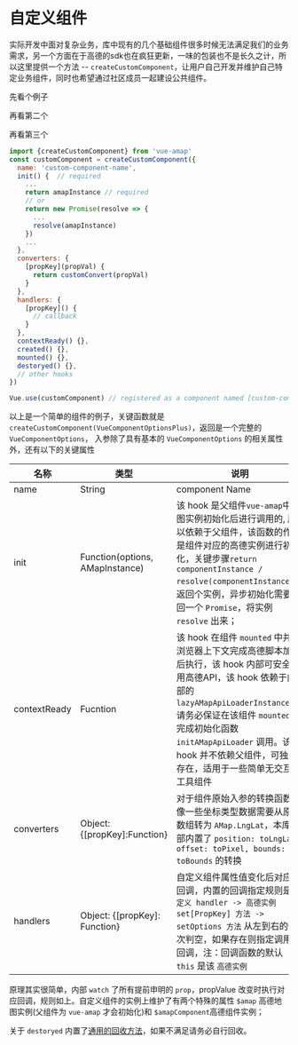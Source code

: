 # 自定义组件

实际开发中面对复杂业务，库中现有的几个基础组件很多时候无法满足我们的业务需求，另一个方面在于高德的sdk也在疯狂更新，一味的包装也不是长久之计，所以这里提供一个方法 -- `createCustomComponent`，让用户自己开发并维护自己特定业务组件，同时也希望通过社区成员一起建设公共组件。

先看个例子
<vuep template="#example"></vuep>

<script v-pre type="text/x-template" id="example">
  <template>
    <div class="amap-page-container">
      <el-amap  :zoom="zoom" :center="center" class="amap-demo">
        <amap-canvas-markers
          :data="markerData"
          :get-position="markerOptions.getPosition"
          :get-hover-title="markerOptions.getHoverTitle"
          :visible="markerOptions.visible"
          render-constructor="PointSimplifier.Render.Canvas"
          :render-options="markerOptions.renderOptions"
          :events="markerOptions.events"
          ></amap-canvas-markers>
      </el-amap>
      <div class="toolbar">
        <button type="button" name="button" @click="toggleVisible">toggle visible</button>
      </div>
    </div>
  </template>

  <style>
    .amap-demo {
      height: 300px;
    }
  </style>
  <script>
    // import {createCustomComponent} from 'vue-amap' 
    const { createCustomComponent } = VueAMap;
    // 组件定义
    const AmapCanvasMarkers = createCustomComponent({
      name: 'amap-canvas-marker',
      props: [
        'visible',
        'zIndex',
        'data',
        'getPosition',
        'getHoverTitle',
        'compareDataItem',
        'autoSetFitView',
        'renderConstructor',
        'renderOptions',
        'maxChildrenOfQuadNode',
        'maxDepthOfQuadTree',
        'badBoundsAspectRatio'
      ],
      contextReady() {
        console.log('context ready', AMap);
      },
      init(options, map) {
        return new Promise((resolve, reject) => {
          AMapUI.loadUI(['misc/PointSimplifier'], PointSimplifier => {
            const {renderConstructor: renderStr, renderOptions } = options;
            // console.log(renderStr);
            if (renderStr) options.renderConstructor = renderStr.split('.').reduce((pre, cur) =>  pre[cur], {PointSimplifier});
            if (options.renderOptions && options.renderOptions.pointStyle) {
              const {pointStyle} = options.renderOptions;
              if (pointStyle.contentImg) pointStyle.content = PointSimplifier.Render.Canvas.getImageContent(pointStyle.contentImg, () => this.$amapComponent.renderLater()),
              e => console.error(e)
            }
            resolve(new PointSimplifier(options))
          });
        })
      },
      converters: {},
      handlers: {
        zIndex(index) {
          this.setzIndex(index);
        },
        visible(flag) {
          flag === false ? this.hide() : this.show();
        }
      }
    });
    const center = [121.5273285, 31.21515044];
    const markerData = Array.from({length: 10000},(x, index) => ({position: [
      center[0] + (Math.random() > 0.5 ? 1 : -1) * Math.random() * 0.6,
      center[1] + (Math.random() > 0.5 ? 1 : -1) * Math.random() * 0.6
    ], title: `小点坐标-${index}`}));
    module.exports = {
      components: {AmapCanvasMarkers},
      data() {
        return {
          zoom: 14,
          center,
          markerData,
          markerOptions: {
            visible: true,
            getPosition(dateItem) {
              return dateItem.position
            },
            getHoverTitle(dateItem) {
              return dateItem.title
            },
            renderOptions: {
              pointStyle: {
                contentImg: 'http://webapi.amap.com/theme/v1.3/markers/n/mark_b1.png',
                width: 19,
                height: 31,
                offset: ['-50%', '-100%'],
                fillStyle: null,
                strokeStyle: null
              }
            },
            events: {
              pointClick(e, point) {
                console.log('event pointClick', e, point)
              },
              pointMouseover(e, point) {
                console.log('event pointMouseover', e, point);
              },
              pointMouseout(e, point) {
                console.log('event pointMouseout', e, point)
              }
            }
          }
        }
      },
      methods: {
        toggleVisible() {
          this.markerOptions.visible = !this.markerOptions.visible;
        }
      }
    }
  </script>
</script>

再看第二个
<vuep template="#example2"></vuep>

<script v-pre type="text/x-template" id="example2">
<style>
  .amap-demo {
    height: 300px;
  }
  .container {
    position: relative;
  }
  .tip {
      background-color: #ddf;
      color: #333;
      border: 1px solid silver;
      box-shadow: 3px 4px 3px 0px silver;
      position: absolute;
      top: 10px;
      right: 10px;
      border-radius: 5px;
      overflow: hidden;
      line-height: 20px;
      z-index: 99;
  }
  .tip input {
      height: 25px;
      border: 0;
      padding-left: 5px;
      width: 280px;
      border-radius: 3px;
      outline: none;
  }
</style>
<template>
  <div class="container">
  <div class="tip">
    <input class="custom-componet-input" id="custom-componet-input" />
  </div>
    <el-amap vid="xxx" :zoom="zoom" :center="center" class="amap-demo">
      <custom-map-searchbox @select="selectSearch" input="custom-componet-input" ></custom-map-searchbox>
      <el-amap-marker v-if="selectMarker" :position="selectMarker.position" :label="selectMarker.label"></el-amap-marker>
    </el-amap>
  </div>
</template>

<script>

const customMapSearchbox = VueAMap.createCustomComponent({
  props: {
    input: String
  },
  init(options, map) {
    return new Promise(resolve => {
      AMap.plugin(['AMap.Autocomplete','AMap.PlaceSearch'], () => {
        const autocomplete = new AMap.Autocomplete(options)
        AMap.event.addListener(autocomplete, 'select', (e) => {
          this.$emit('select', e.poi)
        });
        resolve(autocomplete)
      })
    });
  }
})

module.exports = {
  data() {
    return {
      selectMarker: null,
      zoom: 14,
      center: [121.5273285, 31.21515044]
    }
  },
  components: {customMapSearchbox},
  methods: {
    selectSearch(poi) {
      console.log(poi)
      const {location, name, adcode, district, address, } = poi
      const center = [location.lng, location.lat];
      console.log(center)
      this.selectMarker = {
        label: {content: `<div>
          <div>${name}</div>
          <div>${district}</div>
        </div>`, offset: [20, 20]},
        position: [...center]
      },
      console.log(this.selectMarker);
      this.center = center;
    }
  }
}
</script>
</script>

再看第三个
<vuep template="#example3"></vuep>

<script v-pre type="text/x-template" id="example3">
<style>
.xxconatiner {
  position: relative;
  padding: 60px 10px
}
.tip {
    background-color: #ddf;
    color: #333;
    border: 1px solid silver;
    box-shadow: 3px 4px 3px 0px silver;
    display: inline-block;

    border-radius: 5px;
    overflow: hidden;
    line-height: 20px;
    z-index: 99;
}
.tip input {
    height: 25px;
    border: 0;
    padding-left: 5px;
    width: 280px;
    border-radius: 3px;
    outline: none;
}
</style>

<template>
<div class="xxconatiner">
  <custom-search @select="select">
  </custom-search>
</div>
</template>

<script>
const customSearch = VueAMap.createCustomComponent({
  template: `<div class="tip">
    <input class="custom-componet-input" :id="id" />
  </div>`,
  data() {
    return {
      id: `custom-componet-input-${Math.random()}`
    }
  },
  contextReady(_options) {
    const options = {
      ..._options,
      input: this.id
    }
    AMap.plugin(['AMap.Autocomplete','AMap.PlaceSearch'], () => {
      const autocomplete = new AMap.Autocomplete(options)
      AMap.event.addListener(autocomplete, 'select', (e) => {
        this.$emit('select', e.poi)
      })
      this.$amapComponent = autocomplete
    })
  }
})
module.exports = {
  components: {customSearch},
  methods: {
    select(poi) {
      console.log(poi)
    }
  }
}
</script>

</script>


```js
import {createCustomComponent} from 'vue-amap'
const customComponent = createCustomComponent({
  name: 'custom-component-name',
  init() {  // required
    ...
    return amapInstance // required
    // or
    return new Promise(resolve => {
      ...
      resolve(amapInstance)
    })
    ...
  },
  converters: {
    [propKey](propVal) {
      return customConvert(propVal)
    }
  },
  handlers: {
    [propKey]() {
      // callback
    }
  },
  contextReady() {},
  created() {},
  mounted() {},
  destoryed() {},
  // other hooks
})

Vue.use(customComponent) // registered as a component named [custom-component-name]

```
以上是一个简单的组件的例子，关键函数就是 `createCustomComponent(VueComponentOptionsPlus)`，返回是一个完整的 `VueComponentOptions`， 入参除了具有基本的 `VueComponentOptions` 的相关属性外，还有以下的关键属性

名称 | 类型 | 说明
---|---|---|
name | String | component Name
init  |  Function(options, AMapInstance)  |  该 hook 是父组件`vue-amap`中地图实例初始化后进行调用的, 所以依赖于父组件，该函数的作用是组件对应的高德实例进行初始化，关键步骤`return componentInstance / resolve(componentInstance)`，返回个实例，异步初始化需要返回一个 `Promise`，将实例 `resolve` 出来；
contextReady | Fucntion | 该 hook 在组件 `mounted` 中并且浏览器上下文完成高德脚本加载后执行，该 hook 内部可安全使用高德API，该 hook 依赖于内部的 `lazyAMapApiLoaderInstance`, 请务必保证在该组件 `mounted` 前完成初始化函数 `initAMapApiLoader` 调用。该 hook 并不依赖父组件，可独立存在，适用于一些简单无交互的工具组件
converters  | Object: {[propKey]:Function} | 对于组件原始入参的转换函数，像一些坐标类型数据需要从原始数组转为 `AMap.LngLat`，本库内部内置了 `position: toLngLat, offset: toPixel, bounds: toBounds` 的转换
handlers  | Object: {[propKey]: Function} | 自定义组件属性值变化后对应的回调，内置的回调指定规则是 `自定义 handler -> 高德实例 set[PropKey] 方法 -> setOptions 方法` 从左到右的依次判空，如果存在则指定调用该回调，注：回调函数的默认 `this` 是该 `高德实例`

原理其实很简单，内部 `watch` 了所有提前申明的 `prop`，propValue 改变时执行对应回调，规则如上。自定义组件的实例上维护了有两个特殊的属性 `$amap` 高德地图实例(父组件为 `vue-amap` 才会初始化)和 `$amapComponent`高德组件实例；

关于 `destoryed` 内置了[通用的回收方法](https://github.com/ElemeFE/vue-amap/blob/dev/src/lib/mixins/register-component.js#L23)，如果不满足请务必自行回收。

